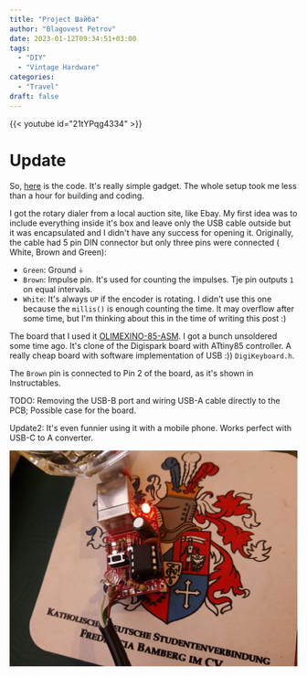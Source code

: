 ```yaml
---
title: "Project Шайба"
author: "Blagovest Petrov"
date: 2023-01-12T09:34:51+03:00
tags:
  - "DIY"
  - "Vintage Hardware"
categories:
  - "Travel"
draft: false
---
```


{{< youtube id="21tYPqg4334" >}}
<br/>

# Update
So, [here](https://code.petrovs.info/blago/project_shaiba/src/branch/master/rotary_keyboard.ino)  is the code. It's really simple gadget. The whole setup took me less than a hour for building and coding.

I got the rotary dialer from a local auction site, like Ebay. My first idea was to include everything inside it's box and leave only the USB cable outside but it was encapsulated and I didn't have any success for opening it. Originally, the cable had 5 pin DIN connector but only three pins were connected ( White, Brown and Green): 
 * `Green`: Ground `⏚`
 * `Brown`: Impulse pin. It's used for counting the impulses. Tje pin outputs `1` on equal intervals. 
 * `White`: It's always `UP` if the encoder is rotating. I didn't use this one because the `millis()` is enough counting the time. It may overflow after some time, but I'm thinking about this in the time of writing this post :)

 The board that I used it [OLIMEXINO-85-ASM](https://www.olimex.com/Products/Duino/AVR/OLIMEXINO-85-ASM/open-source-hardware). I got a bunch unsoldered some time ago.  It's clone of the Digispark board with ATtiny85 controller. A really cheap board with software implementation of USB :)) `DigiKeyboard.h`.

 The `Brown` pin is connected to Pin 2 of the board, as it's shown in Instructables.

 TODO: Removing the USB-B port and wiring USB-A cable directly to the PCB; Possible case for the board.

Update2: It's even funnier using it with a mobile phone. Works perfect with USB-C to A converter.

![pcb](img/shaiba-pcb.jpg)